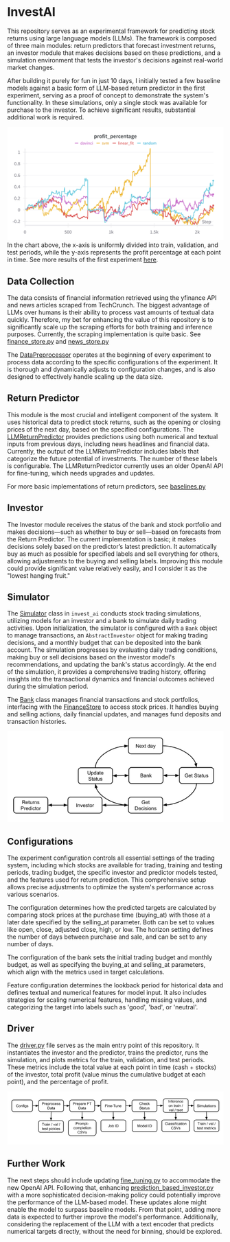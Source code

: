 # InvestAI



This repository serves as an experimental framework for predicting stock returns using large language models (LLMs).
The framework is composed of three main modules: return predictors that forecast investment returns, an investor module
that makes decisions based on these predictions, and a simulation environment that tests the investor's decisions against
real-world market changes.


After building it purely for fun in just 10 days, I initially tested a few baseline models against a basic form of
LLM-based return
predictor in the first experiment, serving as a proof of concept to demonstrate the system's functionality.
In these simulations, only a single stock was available for purchase to the investor.
To achieve
significant results, substantial additional work is required.

![chart.png](images/chart.png)
In the chart above, the x-axis is uniformly divided into train, validation, and test periods, while the y-axis represents
the profit percentage at each point in time.
See more results of the first experiment
[here](https://api.wandb.ai/links/ravidcohen1/a0qzfxse).

## Data Collection
The data consists of financial information retrieved using the yfinance API and news articles scraped from
TechCrunch. The biggest advantage of LLMs over humans is their ability to process vast
amounts of textual data quickly. Therefore, my bet for enhancing the value of this repository is to significantly scale up the scraping efforts
for both training and inference purposes. Currently, the scraping implementation is quite basic.
See [finance_store.py](invest_ai%2Fdata_collection%2Ffinance_store.py) and [news_store.py](invest_ai%2Fdata_collection%2Fnews_store.py)

The [DataPreprocessor](invest_ai%2Fdata_collection%2Fpreprocess.py) operates at the beginning of every experiment to
process data according to the specific configurations of the experiment. It is thorough and dynamically adjusts to
configuration changes, and is also designed to effectively handle scaling up the data size.

## Return Predictor

This module is the most crucial and intelligent component of the system. It uses historical data to predict stock
returns, such as the opening or closing prices of the next day, based on the specified configurations.
The [LLMReturnPredictor](invest_ai%2Freturn_predictor%2Fllm_predictor.py) provides predictions using both
numerical and textual inputs from previous days, including news headlines and financial data.
Currently, the output of the LLMReturnPredictor includes labels that categorize the future potential of investments.
The number of these labels is configurable.
The LLMReturnPredictor currently uses an older OpenAI API for fine-tuning, which needs upgrades and updates.

For more basic implementations of return predictors, see [baselines.py](invest_ai%2Freturn_predictor%2Fbaselines.py)

## Investor
The Investor module receives the status of the bank and stock portfolio and makes decisions—such as whether to buy or
sell—based on forecasts from the Return Predictor. The current implementation is basic; it makes decisions solely based
on the predictor’s latest prediction.
It automatically buy as much as possible for specified labels and sell everything for others,
allowing adjustments to the buying and selling labels.
Improving this module could provide significant value relatively easily,
and I consider it as the "lowest hanging fruit."


## Simulator

The [Simulator](invest_ai%2Fsimulation%2Fsimulator.py) class in `invest_ai` conducts stock trading simulations,
utilizing models for an investor and a bank to simulate daily trading activities. Upon initialization, the simulator
is configured with a `Bank` object to manage transactions, an `AbstractInvestor` object for making trading decisions,
and a monthly budget that can be deposited into the bank account. The simulation progresses by evaluating daily
trading conditions, making buy or sell decisions based on the investor model's recommendations, and updating the
bank's status accordingly. At the end of the simulation, it provides a comprehensive trading history,
offering insights into the transactional dynamics and financial outcomes achieved during the simulation period.

The [Bank](invest_ai%2Fsimulation%2Fbank.py) class manages financial transactions and stock portfolios,
interfacing with the [FinanceStore](invest_ai%2Fdata_collection%2Ffinance_store.py) to access stock prices.
It handles buying and selling actions, daily financial updates, and manages fund deposits and transaction histories.

![simulator.png](images/simulator.png)
## Configurations

The experiment configuration controls all essential settings of the trading system,
including which stocks are available for trading, training and testing
periods, trading budget, the specific investor and predictor models tested, and the features used for return prediction.
This comprehensive setup allows precise adjustments to optimize the system's performance across various scenarios.

The configuration determines how the predicted targets are calculated by comparing stock prices at the purchase time
(buying_at) with
those at a later date specified by the selling_at parameter. Both can be set to values like open, close, adjusted close,
high, or low. The horizon setting defines the number of days between purchase and sale, and can be set to any number
of days.

The configuration of the bank sets the initial trading budget and monthly budget, as well as specifying the
buying_at and selling_at parameters, which align with the metrics used in target calculations.

Feature configuration determines the lookback period for historical data and defines textual and numerical features for
model input. It also includes strategies for scaling numerical features, handling missing values, and categorizing the
target into labels such as 'good', 'bad', or 'neutral'.


## Driver
The [driver.py](invest_ai/driver.py) file serves as the main entry point of this repository.
It instantiates the investor and the predictor, trains the predictor, runs the simulation,
and plots metrics for the train, validation, and test periods. These metrics include the total
value at each point in time (cash + stocks) of the investor, total profit (value minus the cumulative
budget at each point), and the percentage of profit.

![experiment.png](images/experiment.png)

## Further Work

The next steps should include updating [fine_tuning.py](invest_ai%2Ffine_tune%2Ffine_tuning.py)
to accommodate the new OpenAI API. Following that, enhancing
[prediction_based_investor.py](invest_ai%2Finvestor%2Fprediction_based_investor.py)
with a more sophisticated decision-making policy could potentially improve the performance
of the LLM-based model. These updates alone might enable the model to surpass baseline models.
From that point, adding more data is expected to further improve the model's performance.
Additionally, considering the replacement of the LLM with a text encoder that predicts numerical
targets directly, without the need for binning, should be explored.
